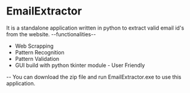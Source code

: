 # EmailExtractor
It is a standalone application written in python to extract valid email id's from the website.
--functionalities--
* Web Scrapping
* Pattern Recognition
* Pattern Validation
* GUI build with python tkinter module - User Friendly


-- You can download the zip file and run EmailExtractor.exe to use this application.
